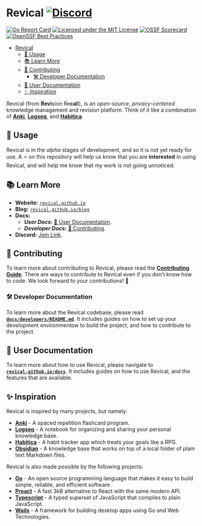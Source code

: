 <!-- Part of the Revical Project, under the MIT license. See '/LICENSE' for license information. SPDX-License-Identifier: MIT License. -->

# Revical [![Discord](https://img.shields.io/discord/1166348582689976411?label=discord)](https://discord.gg/djqx9Xzyjc)

[![Go Report Card](https://goreportcard.com/badge/github.com/revical/revical)](https://goreportcard.com/report/github.com/revical/revical)
[![Licensed under the MIT License](https://img.shields.io/badge/License-MIT-blue.svg)](https://github.com/skifli/exeme/blob/master/LICENSE)
[![OSSF Scorecard](https://img.shields.io/ossf-scorecard/github.com/revical/revical?label=openssf%20scorecard&style=flat)](https://api.securityscorecards.dev/projects/github.com/revical/revical)
[![OpenSSF Best Practices](https://www.bestpractices.dev/projects/8039/badge)](https://www.bestpractices.dev/projects/8039)

- [Revical](#revical)
  - [👀 Usage](#-usage)
  - [📚 Learn More](#-learn-more)
  - [🌟 Contributing](#-contributing)
    - [🛠️ Developer Documentation](#️-developer-documentation)
  - [👤 User Documentation](#-user-documentation)
  - [✨ Inspiration](#-inspiration)

Revical (from **Revi**sion Re**cal**l), is an *open-source*, *privacy-centered* knowledge management and revision platform. Think of it like a combination of [**Anki**](https://apps.ankiweb.net), [**Logseq**](https://logseq.com), and [**Habitica**](https://habitica.com).

## 👀 Usage

Revical is in the *alpha* stages of development, and so it is not yet ready for use. A ⭐ on this repository will help us know that you are **interested** in using Revical, and will help me know that my work is not going unnoticed.

## 📚 Learn More

- **Website:** [`revical.github.io`](https://revical.github.io)
- **Blog:** [`revical.github.io/blog`](https://revical.github.io/blog)
- **Docs:**
  - **_User Docs:_** [👤 User Documentation](#-user-documentation).
  - **_Developer Docs:_** [🌟 Contributing](#-contributing).
- **Discord:** [Join Link](https://discord.gg/djqx9Xzyjc).

## 🌟 Contributing

To learn more about contributing to Revical, please read the [**Contributing Guide**](CONTRIBUTING.md). There are ways to contribute to Revical even if you don't know how to code. We look forward to your contributions! 🚀

### 🛠️ Developer Documentation

To learn more about the Revical codebase, please read [**`docs/developers/README.md`**](docs/developers/README.md). It includes guides on how to set up your development environmentow to build the project, and how to contribute to the project.

## 👤 User Documentation

To learn more about how to use Revical, please navigate to [**`revical.github.io/docs`**](https://revical.github.io/docs). It includes guides on how to use Revical, and the features that are available.

## ✨ Inspiration

Revical is inspired by many projects, but namely:

- [**Anki**](https://apps.ankiweb.net) - A spaced repetition flashcard program.
- [**Logseq**](https://logseq.com) - A notebook for organizing and sharing your personal knowledge base.
- [**Habitica**](https://habitica.com) - A habit tracker app which treats your goals like a RPG.
- [**Obsidian**](https://obsidian.md) - A knowledge base that works on top of a local folder of plain text Markdown files.

Revical is also made possible by the following projects:

- [**Go**](https://golang.org) - An open source programming language that makes it easy to build simple, reliable, and efficient software.
- [**Preact**](https://preactjs.com) - A fast 3kB alternative to React with the same modern API.
- [**Typescript**](https://www.typescriptlang.org) - A typed superset of JavaScript that compiles to plain JavaScript.
- [**Wails**](https://wails.io) - A framework for building desktop apps using Go and Web Technologies.
